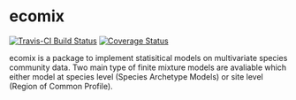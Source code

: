 # ecomix
[![Travis-CI Build Status](https://travis-ci.org/skiptoniam/ecomix.svg?branch=master)](https://travis-ci.org/skiptoniam/ecomix)
[![Coverage Status](https://img.shields.io/codecov/c/github/skiptoniam/ecomix/master.svg)](https://codecov.io/github/skiptoniam/ecomix?branch=master)

ecomix is a package to implement statisitical models on multivariate species community data. Two main type of finite mixture models are avaliable which either model at species level (Species Archetype Models) or site level (Region of Common Profile). 
